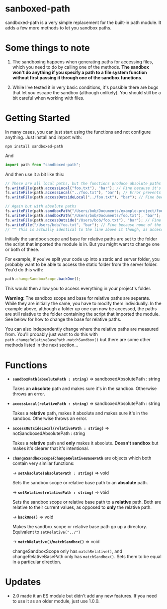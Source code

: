 # sanboxed-path

sandboxed-path is a very simple replacement for the built-in path module. It adds a few more methods to let you sandbox paths.

# Some things to note
1. The sandboxing happens when generating paths for accessing files, which you need to do by calling one of the methods. **The sandbox won't do anything if you specify a path to a file system function without first passing it through one of the sandbox functions**.

2. While I've tested it in very basic conditions, it's possible there are bugs that let you escape the sandbox (although unlikely). You should still be a bit careful when working with files.

# Getting Started
In many cases, you can just start using the functions and not configure anything. Just install and import with:

```
npm install sandboxed-path
```

And

```js
import path from "sandboxed-path";
```

And then use it a bit like this:

```js
// These are all local paths, but the functions produce absolute paths
fs.writeFile(path.accessLocal("foo.txt"), "bar"); // Fine because it's in the sandbox
fs.writeFile(path.accessLocal("../foo.txt"), "bar"); // Error prevents file from being written due to the path being outside of the sandbox
fs.writeFile(path.accessOutsideLocal("../foo.txt"), "bar"); // Fine because outside local *doesn't* have sandboxing

// Again but with absolute paths
fs.writeFile(path.sandboxPath("/Users/bob/Documents/example-project/foo.txt"), "bar"); // Fine because it's in the sandbox (assuming the program is located here)
fs.writeFile(path.sandboxPath("/Users/bob/Documents/foo.txt"), "bar"); // Again, outside sandbox so the error stops it
fs.writeFile(path.accessOutside("/Users/bob/foo.txt"), "bar"); // Fine because accessOutside *doesn't* have sandboxing
fs.writeFile("/Users/bob/foo.txt", "bar"); // Fine because none of the methods were called
// ^^ This is actually identical to the line above it though, as accessOutside just returns its input. But calling the function makes it clearer that you intended to leave the sandbox
```

Initially the sandbox scope and base for relative paths are set to the folder the script that imported the module is in. But you might want to change one or both of these.

For example, if you've split your code up into a static and server folder, you probably want to be able to access the static folder from the server folder. You'd do this with:

```js
path.changeSandboxScope.backOne();
```

This would then allow you to access everything in your project's folder.

**Warning**: The sandbox scope and base for relative paths are separate. While they are initially the same, you have to modify them individually. In the example above, although a folder up one can now be accessed, the paths are still relative to the folder containing the script that imported the module. See below for how to change the base for relative paths.

You can also independently change where the relative paths are measured from. You'll probably just want to do this with `path.changeRelativeBasePath.matchSandbox()` but there are some other methods listed in the next section...

# Functions
* **`sandboxPath(absolutePath : string)`** => sandboxedAbsolutePath : string

    Takes an **absolute** path and makes sure it's in the sandbox. Otherwise throws an error.

* **`accessLocal(relativePath : string)`** => sandboxedAbsolutePath : string

    Takes a **relative** path, makes it absolute and makes sure it's in the sandbox. Otherwise throws an error.

* **`accessOutsideLocal(relativePath : string)`** => notSandboxedAbsolutePath : string

    Takes a **relative** path and **only** makes it absolute. **Doesn't sandbox** but makes it's clearer that it's intentional.

* **`changeSandboxScope`/`changeRelativeBasePath`** are objects which both contain very similar functions:

    -> **`setAbsolute(absolutePath : string)`** => void

    Sets the sandbox scope or relative base path to an **absolute** path.

    -> **`setRelative(relativePath : string)`** => void

    Sets the sandbox scope or relative base path to a **relative** path. Both are relative to their current values, as opposed to **only** the relative path.

    -> **`backOne()`** => void

    Makes the sandbox scope or relative base path go up a directory. Equivalent to `setRelative("../")`

    -> **`matchRelative()`/`matchSandbox()`** => void

    changeSandboxScope only has `matchRelative()`, and changeRelativeBasePath only has `matchSandbox()`. Sets them to be equal in a particular direction.
    
# Updates
 * 2.0 made it an ES module but didn't add any new features. If you need to use it as an older module, just use 1.0.0.

